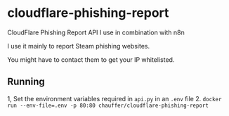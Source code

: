 # cloudflare-phishing-report

CloudFlare Phishing Report API I use in combination with n8n

I use it mainly to report Steam phishing websites.

You might have to contact them to get your IP whitelisted.

## Running

1, Set the environment variables required in `api.py` in an `.env` file
2. `docker run --env-file=.env -p 80:80 chauffer/cloudflare-phishing-report`

